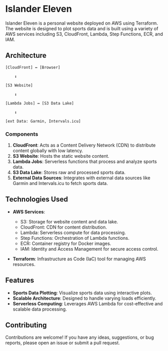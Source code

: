 # Islander Eleven

Islander Eleven is a personal website deployed on AWS using Terraform. The website is designed to plot sports data and is built using a variety of AWS services including S3, CloudFront, Lambda, Step Functions, ECR, and IAM.

## Architecture

    [CloudFront] ↔ [Browser]
    
		↕
    
    [S3 Website]

        ↕

    [Lambda Jobs] ↔ [S3 Data Lake]

        ↕
    
    [ext Data: Garmin, Intervals.icu]

### Components

1. **CloudFront**: Acts as a Content Delivery Network (CDN) to distribute content globally with low latency.
2. **S3 Website**: Hosts the static website content.
3. **Lambda Jobs**: Serverless functions that process and analyze sports data.
4. **S3 Data Lake**: Stores raw and processed sports data.
5. **External Data Sources**: Integrates with external data sources like Garmin and Intervals.icu to fetch sports data.

## Technologies Used

- **AWS Services**:
  - S3: Storage for website content and data lake.
  - CloudFront: CDN for content distribution.
  - Lambda: Serverless compute for data processing.
  - Step Functions: Orchestration of Lambda functions.
  - ECR: Container registry for Docker images.
  - IAM: Identity and Access Management for secure access control.

- **Terraform**: Infrastructure as Code (IaC) tool for managing AWS resources.

## Features

- **Sports Data Plotting**: Visualize sports data using interactive plots.
- **Scalable Architecture**: Designed to handle varying loads efficiently.
- **Serverless Computing**: Leverages AWS Lambda for cost-effective and scalable data processing.

## Contributing

Contributions are welcome! If you have any ideas, suggestions, or bug reports, please open an issue or submit a pull request.